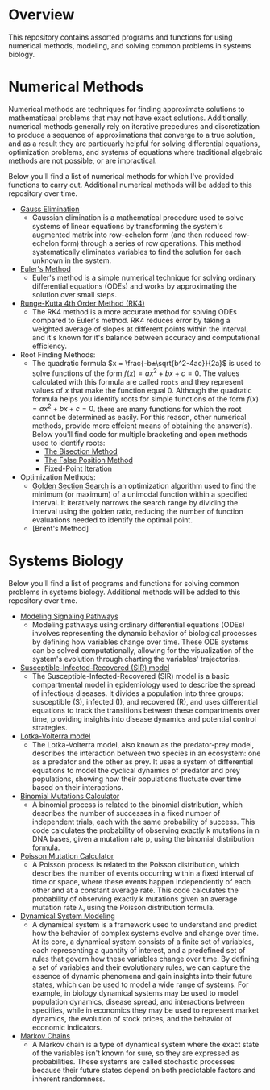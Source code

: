 # Overview
This repository contains assorted programs and functions for using numerical methods, modeling, and solving common problems in systems biology. 

# Numerical Methods

Numerical methods are techniques for finding approximate solutions to mathematicaal problems that may not have exact solutions. Additionally, numerical methods generally rely on iterative precedures and discretization to produce a sequence of approximations that converge to a true solution, and as a result they are  particuarly helpful for solving differential equations, optimization problems, and systems of equations where traditional algebraic methods are not possible, or are impractical. 

Below you'll find a list of numerical methods for which I've provided functions to carry out. Additional numerical methods will be added to this repository over time.

- [Gauss Elimination](https://github.com/evanpeikon/systems_biology/blob/main/numerical_methods/gauss_elimination.py)
  - Gaussian elimination is a mathematical procedure used to solve systems of linear equations by transforming the system's augmented matrix into row-echelon form (and then reduced row-echelon form) through a series of row operations. This method systematically eliminates variables to find the solution for each unknown in the system.
- [Euler's Method](https://github.com/evanpeikon/systems_biology/blob/main/numerical_methods/eulers_method.py)
  - Euler's method is a simple numerical technique for solving ordinary differential equations (ODEs) and works by approximating the solution over small steps.
- [Runge-Kutta 4th Order Method (RK4)](https://github.com/evanpeikon/systems_biology/blob/main/numerical_methods/runge_kutta_RK4.py)
  - The RK4 method is a more accurate method for solving ODEs compared to Euler's method. RK4 reduces error by taking a weighted average of slopes at different points within the interval, and it's known for it's balance between accuracy and computational efficiency.
- Root Finding Methods:
  - The quadratic formula $x = \frac{-b±\sqrt{b^2-4ac}}{2a}$ is used to solve functions of the form $f(x) = ax^2+bx+c=0$. The values calculated with this formula are called ```roots``` and they represent values of $x$ that make the function equal 0. Although the quadratic formula helps you identify roots for simple functions of the form $f(x) = ax^2+bx+c=0$. there are many functions for which the root cannot be determined as easily. For this reason, other numerical methods, provide more effcient means of obtaining the answer(s). Below you'll find code for multiple bracketing and open methods used to identify roots: 
     - [The Bisection Method](https://github.com/evanpeikon/systems_biology/blob/main/numerical_methods/bisection_method.py)
     - [The False Position Method](https://github.com/evanpeikon/systems_biology/blob/main/numerical_methods/false_positon_method.py)
    - [Fixed-Point Iteration](https://github.com/evanpeikon/systems_biology/blob/main/numerical_methods/fixed_point_iteration.py)
- Optimization Methods:
  - [Golden Section Search](https://github.com/evanpeikon/systems_biology/blob/main/numerical_methods/golden_section_search.py) is an optimization algorithm used to find the minimum (or maximum) of a unimodal function within a specified interval. It iteratively narrows the search range by dividing the interval using the golden ratio, reducing the number of function evaluations needed to identify the optimal point.
  - [Brent's Method]






 
# Systems Biology

Below you'll find a list of programs and functions for solving common problems in systems biology. Additional methods will be added to this repository over time.

- [Modeling Signaling Pathways](https://github.com/evanpeikon/systems_biology/blob/main/systems_biology/modeling_pathway_example.ipynb) 
  - Modeling pathways using ordinary differential equations (ODEs) involves representing the dynamic behavior of biological processes by defining how variables change over time. These ODE systems can be solved computationally, allowing for the visualization of the system's evolution through charting the variables' trajectories.
- [Susceptible-Infected-Recovered (SIR) model](https://github.com/evanpeikon/systems_biology/blob/main/systems_biology/SIR.py)
  - The Susceptible-Infected-Recovered (SIR) model is a basic compartmental model in epidemiology used to describe the spread of infectious diseases. It divides a population into three groups: susceptible (S), infected (I), and recovered (R), and uses differential equations to track the transitions between these compartments over time, providing insights into disease dynamics and potential control strategies.
- [Lotka-Volterra model](https://github.com/evanpeikon/systems_biology/blob/main/systems_biology/predator_prey.py)
  - The Lotka-Volterra model, also known as the predator-prey model, describes the interaction between two species in an ecosystem: one as a predator and the other as prey. It uses a system of differential equations to model the cyclical dynamics of predator and prey populations, showing how their populations fluctuate over time based on their interactions.
- [Binomial Mutations Calculator](https://github.com/evanpeikon/systems_biology/blob/main/systems_biology/binomial_mutation_calculator.py)
  - A binomial process is related to the binomial distribution, which describes the number of successes in a fixed number of independent trials, each with the same probability of success. This code calculates the probability of observing exactly k mutations in n DNA bases, given a mutation rate p, using the binomial distribution formula. 
- [Poisson Mutation Calculator](https://github.com/evanpeikon/systems_biology/blob/main/systems_biology/poisson_mutation_calculator.py)
  - A Poisson process is related to the Poisson distribution, which describes the number of events occurring within a fixed interval of time or space, where these events happen independently of each other and at a constant average rate. This code calculates the probability of observing exactly k mutations given an average mutation rate λ, using the Poisson distribution formula. 
- [Dynamical System Modeling](https://github.com/evanpeikon/systems_biology/blob/main/systems_biology/dynamical_system_modeling.py)
  - A dynamical system is a framework used to understand and predict how the behavior of complex systems evolve and change over time. At its core, a dynamical system consists of a finite set of variables, each representing a quantity of interest, and a predefined set of rules that govern how these variables change over time. By defining a set of variables and their evolutionary rules, we can capture the essence of dynamic phenomena and gain insights into their future states, which can be used to model a wide range of systems. For example, in biology dynamical systems may be used to model population dynamics, disease spread, and interactions between specifies, while in economics they may be used to represent market dynamics, the evolution of stock prices, and the behavior of economic indicators.
- [Markov Chains](https://github.com/evanpeikon/systems_biology/blob/main/systems_biology/markov_chain.py)
  - A Markov chain is a type of dynamical system where the exact state of the variables isn't known for sure, so they are expressed as probabilities. These systems are called stochastic processes because their future states depend on both predictable factors and inherent randomness.

